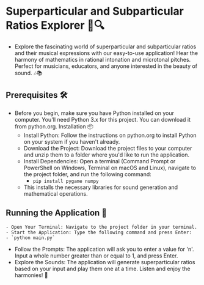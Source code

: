 # Superparticular and Subparticular Ratios Explorer 🎵🔍
- Explore the fascinating world of superparticular and subparticular ratios and their musical expressions with our easy-to-use application! Hear the harmony of mathematics in rational intonation and microtonal pitches. Perfect for musicians, educators, and anyone interested in the beauty of sound. 🎶📚
## Prerequisites 🛠️
- Before you begin, make sure you have Python installed on your computer. You'll need Python 3.x for this project. You can download it from python.org.
Installation 📦
    - Install Python: Follow the instructions on python.org to install Python on your system if you haven't already.
   -  Download the Project: Download the project files to your computer and unzip them to a folder where you'd like to run the application.
   -  Install Dependencies: Open a terminal (Command Prompt or PowerShell on Windows, Terminal on macOS and Linux), navigate to the project folder, and run the following command:
	   -  `pip install pygame numpy`
   -  This installs the necessary libraries for sound generation and mathematical operations.
## Running the Application 🚴
    - Open Your Terminal: Navigate to the project folder in your terminal.
    - Start the Application: Type the following command and press Enter:
	- `python main.py`
- Follow the Prompts: The application will ask you to enter a value for 'n'. Input a whole number greater than or equal to 1, and press Enter.
- Explore the Sounds: The application will generate superparticular ratios based on your input and play them one at a time. Listen and enjoy the harmonies! 🎼
